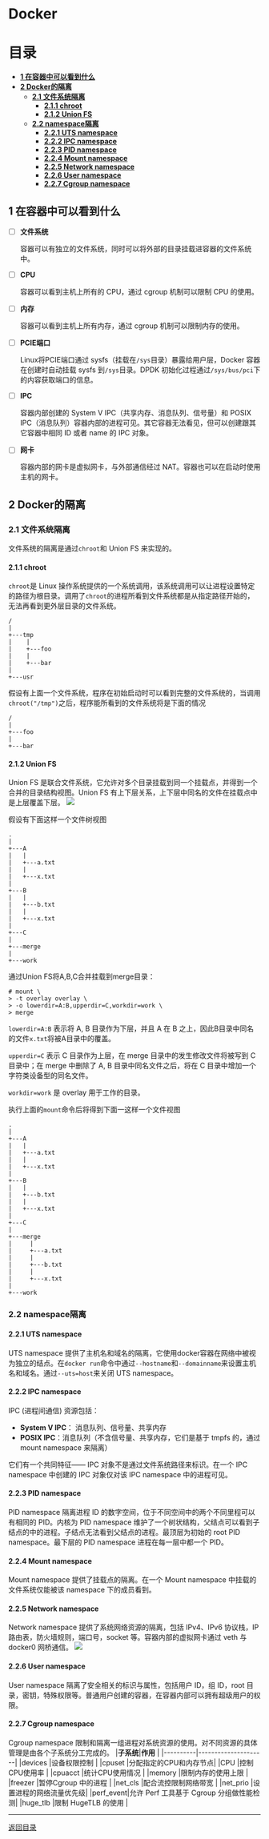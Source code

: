 # **Docker**

# **目录**

- [**1 在容器中可以看到什么**](#1-在容器中可以看到什么)
- [**2 Docker的隔离**](#2-docker的隔离)
    - [**2.1 文件系统隔离**](#21-文件系统隔离)
        - [**2.1.1 chroot**](#211-chroot)
        - [**2.1.2 Union FS**](#212-union-fs)
    - [**2.2 namespace隔离**](#22-namespace隔离)
        - [**2.2.1 UTS namespace**](#221-uts-namespace)
        - [**2.2.2 IPC namespace**](#222-ipc-namespace)
        - [**2.2.3 PID namespace**](#223-pid-namespace)
        - [**2.2.4 Mount namespace**](#224-mount-namespace)
        - [**2.2.5 Network namespace**](#225-network-namespace)
        - [**2.2.6 User namespace**](#226-user-namespace)
        - [**2.2.7 Cgroup namespace**](#227-cgroup-namespace)

## **1 在容器中可以看到什么**
- [ ] **文件系统**

    容器可以有独立的文件系统，同时可以将外部的目录挂载进容器的文件系统中。

- [ ] **CPU**

    容器可以看到主机上所有的 CPU，通过 cgroup 机制可以限制 CPU 的使用。

- [ ] **内存**

    容器可以看到主机上所有内存，通过 cgroup 机制可以限制内存的使用。

- [ ] **PCIE端口**

    Linux将PCIE端口通过 sysfs（挂载在`/sys`目录）暴露给用户层，Docker 容器在创建时自动挂载 sysfs 到`/sys`目录。DPDK 初始化过程通过`/sys/bus/pci`下的内容获取端口的信息。

- [ ] **IPC**

    容器内部创建的 System V IPC（共享内存、消息队列、信号量）和 POSIX IPC（消息队列）容器内部的进程可见。其它容器无法看见，但可以创建跟其它容器中相同 ID 或者 name 的 IPC 对象。

- [ ] **网卡**

    容器内部的网卡是虚拟网卡，与外部通信经过 NAT。容器也可以在启动时使用主机的网卡。

## **2 Docker的隔离**

### **2.1 文件系统隔离**
文件系统的隔离是通过`chroot`和 Union FS 来实现的。

#### **2.1.1 chroot**
`chroot`是 Linux 操作系统提供的一个系统调用，该系统调用可以让进程设置特定的路径为根目录。调用了`chroot`的进程所看到文件系统都是从指定路径开始的，无法再看到更外层目录的文件系统。
```
/
|
+---tmp
|    |
|    +---foo
|    |
|    +---bar
|
+---usr
```
假设有上面一个文件系统，程序在初始启动时可以看到完整的文件系统的，当调用`chroot("/tmp")`之后，程序能所看到的文件系统将是下面的情况
```
/
|
+---foo
|
+---bar
```
#### **2.1.2 Union FS**
Union FS 是联合文件系统，它允许对多个目录挂载到同一个挂载点，并得到一个合并的目录结构视图。Union FS 有上下层关系，上下层中同名的文件在挂载点中是上层覆盖下层。
![](assets/overlay_constructs.jpg)

假设有下面这样一个文件树视图

```
.
|
+---A
|   |
|   +---a.txt
|   |
|   +---x.txt
|
+---B
|   |
|   +---b.txt
|   |
|   +---x.txt
|
+---C
|
+---merge
|
+---work
```

通过Union FS将A,B,C合并挂载到merge目录：
```
# mount \
> -t overlay overlay \
> -o lowerdir=A:B,upperdir=C,workdir=work \
> merge
```
`lowerdir=A:B` 表示将 A, B 目录作为下层，并且 A 在 B 之上，因此B目录中同名的文件`x.txt`将被A目录中的覆盖。

`upperdir=C` 表示 C 目录作为上层，在 merge 目录中的发生修改文件将被写到 C 目录中；在 merge 中删除了 A, B 目录中同名文件之后，将在 C 目录中增加一个字符类设备型的同名文件。

`workdir=work` 是 overlay 用于工作的目录。

执行上面的`mount`命令后将得到下面一这样一个文件视图
```
.
|
+---A
|   |
|   +---a.txt
|   |
|   +---x.txt
|
+---B
|   |
|   +---b.txt
|   |
|   +---x.txt
|
+---C
|
+---merge
|     |
|     +---a.txt
|     |
|     +---b.txt
|     |
|     +---x.txt
|
+---work
```

### **2.2 namespace隔离**

#### **2.2.1 UTS namespace**
UTS namespace 提供了主机名和域名的隔离，它使用docker容器在网络中被视为独立的结点。在`docker run`命令中通过`--hostname`和`--domainname`来设置主机名和域名。通过`--uts=host`来关闭 UTS namespace。

#### **2.2.2 IPC namespace**
IPC (进程间通信) 资源包括：
* **System V IPC**： 消息队列、信号量、共享内存
* **POSIX IPC**：消息队列（不含信号量、共享内存，它们是基于 tmpfs 的，通过 mount namespace 来隔离）

它们有一个共同特征—— IPC 对象不是通过文件系统路径来标识。在一个 IPC namespace 中创建的 IPC 对象仅对该 IPC namespace 中的进程可见。

#### **2.2.3 PID namespace**
PID namespace 隔离进程 ID 的数字空间，位于不同空间中的两个不同里程可以有相同的 PID。内核为 PID namespace 维护了一个树状结构，父结点可以看到子结点的中的进程。子结点无法看到父结点的进程。最顶层为初始的 root PID namespace。最下层的 PID namespace 进程在每一层中都一个 PID。

#### **2.2.4 Mount namespace**
Mount namespace 提供了挂载点的隔离。在一个 Mount namespace 中挂载的文件系统仅能被该 namespace 下的成员看到。

#### **2.2.5 Network namespace**
Network namespace 提供了系统网络资源的隔离，包括 IPv4、IPv6 协议栈，IP 路由表，防火墙规则，端口号，socket 等。容器内部的虚拟网卡通过 veth 与 docker0 网桥通信。
![](assets/docker-network.jfif)

#### **2.2.6 User namespace**
User namespace 隔离了安全相关的标识与属性，包括用户 ID，组 ID，root 目录，密钥，特殊权限等。普通用户创建的容器，在容器内部可以拥有超级用户的权限。

#### **2.2.7 Cgroup namespace**
Cgroup namespace 限制和隔离一组进程对系统资源的使用。对不同资源的具体管理是由各个子系统分工完成的。
|**子系统**|**作用**             |
|----------|---------------------|
|devices   |设备权限控制          |
|cpuset    |分配指定的CPU和内存节点|
|CPU       |控制CPU使用率         |
|cpuacct   |统计CPU使用情况       |
|memory    |限制内存的使用上限    |
|freezer   |暂停Cgroup 中的进程   |
|net_cls   |配合流控限制网络带宽   |
|net_prio  |设置进程的网络流量优先级|
|perf_event|允许 Perf 工具基于 Cgroup 分组做性能检测|
|huge_tlb  |限制 HugeTLB 的使用   |

---

[返回目录](#目录)
